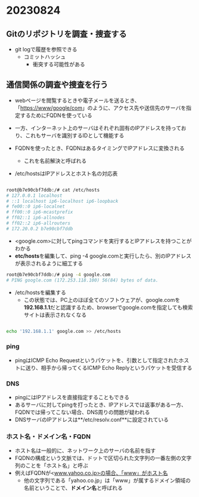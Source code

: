 # 20230824

## Gitのリポジトリを調査・捜査する

- git logで履歴を参照できる
  - コミットハッシュ
    - 衝突する可能性がある

## 通信関係の調査や捜査を行う

- webページを閲覧するときや電子メールを送るとき、「<https://www/google/com>」のように、アクセス先や送信先のサーバを指定するためにFQDNを使っている
- 一方、インターネット上のサーバはそれぞれ固有のIPアドレスを持っており、これもサーバを識別するIDとして機能する

- FQDNを使ったとき、FQDNはあるタイミングでIPアドレスに変換される
  - これを名前解決と呼ばれる
- /etc/hostsはIPアドレスとホスト名の対応表

```bash

root@b7e90cbf7ddb:/# cat /etc/hosts
# 127.0.0.1 localhost
# ::1 localhost ip6-localhost ip6-loopback
# fe00::0 ip6-localnet
# ff00::0 ip6-mcastprefix
# ff02::1 ip6-allnodes
# ff02::2 ip6-allrouters
# 172.20.0.2 b7e90cbf7ddb

```

- <google.com>に対してpingコマンドを実行するとIPアドレスを持つことがわかる
- **etc/hosts**を編集して、ping -4 google.comと実行したら、別のIPアドレスが表示されるように細工する

```bash
root@b7e90cbf7ddb:/# ping -4 google.com
# PING google.com (172.253.118.100) 56(84) bytes of data.
```

- /etc/hostsを編集する
  - この状態では、PC上のほぼ全てのソフトウェアが、google.comを**192.168.1.1**だと認識するため、browserでgoogle.comを指定しても検索サイトは表示されなくなる

```bash

echo '192.168.1.1' google.com >> /etc/hosts

```

### ping

- pingはICMP Echo Requestというパケットを、引数として指定されたホストに送り、相手から帰ってくるICMP Echo Replyというパケットを受信する

### DNS

- pingにはIPアドレスを直接指定することもできる
- あるサーバに対してpingを打ったとき、IPアドレスでは返事がある一方、FQDNでは帰ってこない場合、DNS周りの問題が疑われる
- DNSサーバのIPアドレスは**/etc/resolv.conf**に設定されている

### ホスト名・ドメイン名・FQDN

- ホスト名は一般的に、ネットワーク上のサーバの名前を指す
- FQDNの構成という文脈では、ドットで区切られた文字列の一番左側の文字列のことを「ホスト名」と呼ぶ
- 例えばFQDNが<www.yahoo.co.jp>の場合、「www」がホスト名
  - 他の文字列である「yahoo.co.jp」は「www」が属するドメイン領域の名前ということで、**ドメイン名**と呼ばれる
